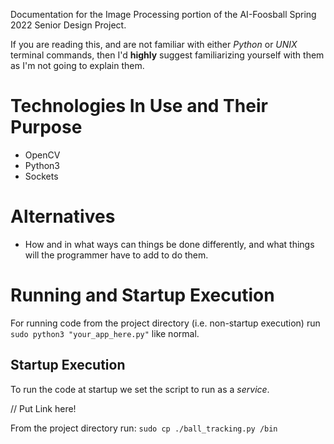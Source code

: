 Documentation for the Image Processing portion of the AI-Foosball Spring 2022 Senior Design Project.

If you are reading this, and are not familiar with either *Python* or *UNIX* terminal commands, then I'd **highly** suggest familiarizing yourself with them as I'm not going to explain them.

# Technologies In Use and Their Purpose
- OpenCV
- Python3
- Sockets

# Alternatives
- How and in what ways can things be done differently, and what things will the programmer have to add to do them.

# Running and Startup Execution
For running code from the project directory (i.e. non-startup execution) run `sudo python3 "your_app_here.py"` like normal. 

## Startup Execution
To run the code at startup we set the script to run as a *service*. 

// Put Link here!

From the project directory run:
`sudo cp ./ball_tracking.py /bin`


